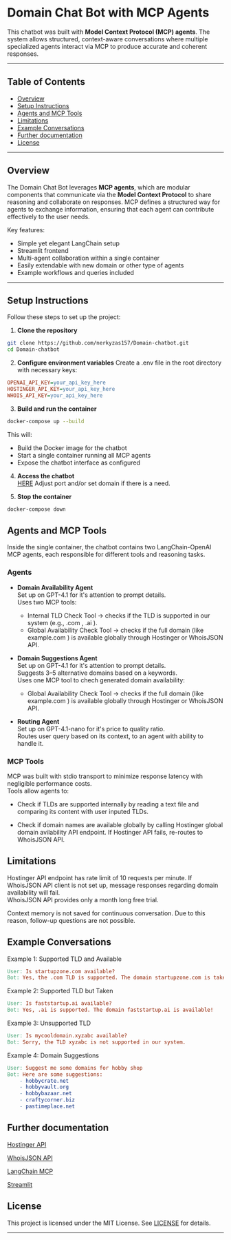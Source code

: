 # Domain Chat Bot with MCP Agents

This chatbot was built with **Model Context Protocol (MCP) agents**. The system allows structured, context-aware conversations where multiple specialized agents interact via MCP to produce accurate and coherent responses.

---

## Table of Contents

- [Overview](#overview)  
- [Setup Instructions](#setup-instructions)  
- [Agents and MCP Tools](#agents-and-mcp-tools)  
- [Limitations](#limitations)  
- [Example Conversations](#example-conversations)  
- [Further documentation](#further-documentation)  
- [License](#license)  

---

## Overview

The Domain Chat Bot leverages **MCP agents**, which are modular components that communicate via the **Model Context Protocol** to share reasoning and collaborate on responses. MCP defines a structured way for agents to exchange information, ensuring that each agent can contribute effectively to the user needs.

Key features:

- Simple yet elegant LangChain setup
- Streamlit frontend
- Multi-agent collaboration within a single container  
- Easily extendable with new domain or other type of agents  
- Example workflows and queries included  

---

## Setup Instructions

Follow these steps to set up the project:

1. **Clone the repository**  
```bash
git clone https://github.com/nerkyzas157/Domain-chatbot.git
cd Domain-chatbot
```

2. **Configure environment variables**
Create a .env file in the root directory with necessary keys:
```ini
OPENAI_API_KEY=your_api_key_here
HOSTINGER_API_KEY=your_api_key_here
WHOIS_API_KEY=your_api_key_here
```

3. **Build and run the container**
```bash
docker-compose up --build
```
This will:
- Build the Docker image for the chatbot
- Start a single container running all MCP agents
- Expose the chatbot interface as configured

4. **Access the chatbot**  
[HERE](http://localhost:8501/)
Adjust port and/or set domain if there is a need.

5. **Stop the container**
```bash
docker-compose down
```

## Agents and MCP Tools

Inside the single container, the chatbot contains two LangChain-OpenAI MCP agents, each responsible for different tools and reasoning tasks.


### Agents

* **Domain Availability Agent**  
    Set up on GPT-4.1 for it's attention to prompt details.  
    Uses two MCP tools:  
    * Internal TLD Check Tool → checks if the TLD is supported in our system (e.g., .com , .ai ).  
    * Global Availability Check Tool → checks if the full domain (like example.com ) is available globally through Hostinger or WhoisJSON API.  


* **Domain Suggestions Agent**  
    Set up on GPT-4.1 for it's attention to prompt details.  
    Suggests 3–5 alternative domains based on a keywords.  
    Uses one MCP tool to chech generated domain availability:  
    * Global Availability Check Tool → checks if the full domain (like example.com ) is available globally through Hostinger or WhoisJSON API.

* **Routing Agent**  
    Set up on GPT-4.1-nano for it's price to quality ratio.  
    Routes user query based on its context, to an agent with ability to handle it.

### MCP Tools

MCP was built with stdio transport to minimize response latency with negligible performance costs.  
Tools allow agents to:

* Check if TLDs are supported internally by reading a text file and comparing its content with user inputed TLDs.

* Check if domain names are available globally by calling Hostinger global domain avilability API endpoint. If Hostinger API fails, re-routes to WhoisJSON API.

## Limitations

Hostinger API endpoint has rate limit of 10 requests per minute. 
If WhoisJSON API client is not set up, message responses regarding domain availability will fail.  
WhoisJSON API provides only a month long free trial.  
  
Context memory is not saved for continuous conversation. Due to this reason, follow-up questions are not possible.  

## Example Conversations

Example 1: Supported TLD and Available
```makefile
User: Is startupzone.com available?
Bot: Yes, the .com TLD is supported. The domain startupzone.com is taken.
```

Example 2: Supported TLD but Taken
```makefile
User: Is faststartup.ai available?
Bot: Yes, .ai is supported. The domain faststartup.ai is available!
```

Example 3: Unsupported TLD
```makefile
User: Is mycooldomain.xyzabc available?
Bot: Sorry, the TLD xyzabc is not supported in our system.
```

Example 4: Domain Suggestions
```makefile
User: Suggest me some domains for hobby shop
Bot: Here are some suggestions:
    - hobbycrate.net
    - hobbyvault.org
    - hobbybazaar.net
    - craftycorner.biz
    - pastimeplace.net
```

## Further documentation
[Hostinger API](https://developers.hostinger.com/#tag/domains-availability)

[WhoisJSON API](https://www.whoisjson.com/documentation)

[LangChain MCP](https://docs.langchain.com/oss/python/langchain/mcp)

[Streamlit](https://docs.streamlit.io/develop/tutorials/chat-and-llm-apps/build-conversational-apps)

## License

This project is licensed under the MIT License. See [LICENSE](LICENSE) for details.

---
